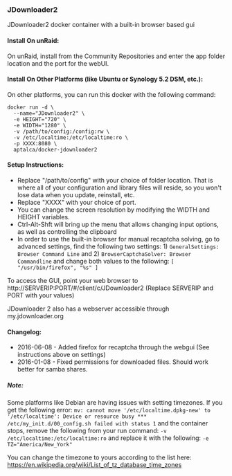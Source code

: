 ### JDownloader2

JDownloader2 docker container with a built-in browser based gui

#### Install On unRaid:

On unRaid, install from the Community Repositories and enter the app folder location and the port for the webUI.


#### Install On Other Platforms (like Ubuntu or Synology 5.2 DSM, etc.):

On other platforms, you can run this docker with the following command:

```
docker run -d \
  --name="JDownloader2" \
  -e HEIGHT="720" \
  -e WIDTH="1280" \
  -v /path/to/config:/config:rw \
  -v /etc/localtime:/etc/localtime:ro \
  -p XXXX:8080 \
  aptalca/docker-jdownloader2
```

#### Setup Instructions:

- Replace "/path/to/config" with your choice of folder location. That is where all of your configuration and library files will reside, so you won't lose data when you update, reinstall, etc.
- Replace "XXXX" with your choice of port.
- You can change the screen resolution by modifying the WIDTH and HEIGHT variables.
- Ctrl-Alt-Shft will bring up the menu that allows changing input options, as well as controlling the clipboard
- In order to use the built-in browser for manual recaptcha solving, go to advanced settings, find the following two settings: 1) `GeneralSettings: Browser Command Line` and 2) `BrowserCaptchaSolver: Browser Commandline` and change both values to the following: `[ "/usr/bin/firefox", "%s" ]`

To access the GUI, point your web browser to http://SERVERIP:PORT/#/client/c/JDownloader2 (Replace SERVERIP and PORT with your values)

JDownloader 2 also has a webserver accessible through my.jdownloader.org

#### Changelog: 
- 2016-06-08 - Added firefox for recaptcha through the webgui (See instructions above on settings)
- 2016-01-08 - Fixed permissions for downloaded files. Should work better for samba shares.


##### Note:
Some platforms like Debian are having issues with setting timezones. If you get the following error:
`mv: cannot move '/etc/localtime.dpkg-new' to '/etc/localtime': Device or resource busy
*** /etc/my_init.d/00_config.sh failed with status 1` and the container stops, remove the following from your run command: `-v /etc/localtime:/etc/localtime:ro` and replace it with the following: `-e TZ="America/New_York"`

You can change the timezone to yours according to the list here: https://en.wikipedia.org/wiki/List_of_tz_database_time_zones
